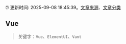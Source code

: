 :alarm_clock: 更新时间: 2025-09-08 18:45:39。[文章来源](/README.md)、[文章分类](/TAGS.md)

## Vue


> 关键字：`Vue`、`ElementUI`、`Vant`




